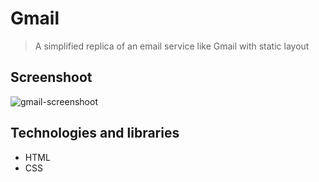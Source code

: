 # Gmail
> A simplified replica of an email service like Gmail with static layout

## Screenshoot
![gmail-screenshoot](https://user-images.githubusercontent.com/72203737/103155295-ab57e080-479e-11eb-8e7b-fa2199bf6203.png)

## Technologies and libraries
* HTML
* CSS
